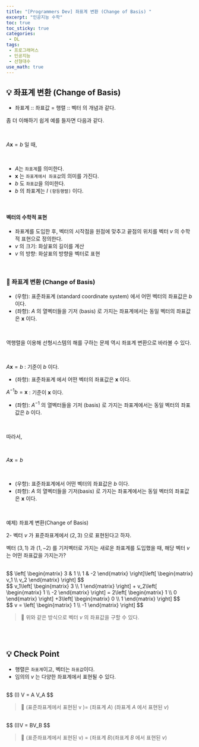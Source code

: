 ```yaml
---
title: "[Programmers Dev] 좌표계 변환 (Change of Basis) "
excerpt: "인공지능 수학"
toc: true
toc_sticky: true
categories:
 - DL
tags:
 - 프로그래머스
 - 인공지능
 - 선형대수
use_math: true
---
```


## &#128161; 좌표계 변환 (Change of Basis)

- 좌표계 :: 좌표값 = 행렬 :: 벡터 의 개념과 같다.

좀 더 이해하기 쉽게 예를 들자면 다음과 같다.

<br/>

$A\mathbf{x} = b$ 일 때, 

<br/>

- $A$는 <code>좌표계</code>를 의미한다.
- $\mathbf{x}$ 는 <code>좌표계에서 좌표값</code>의 의미를 가진다.
- $b$ 도 <code>좌표값</code>을 의미한다.
- $b$ 의 좌표계는 $I$ <code>(항등행렬)</code> 이다.

<br/>

#### 벡터의 수학적 표현

- 좌표계를 도입한 후, 벡터의 시작점을 원점에 맞추고 끝점의 위치를 벡터 $v$ 의 수학적 표현으로 정의한다.
- $v$ 의 크기: 화살표의 길이를 계산
- $v$ 의 방향: 화살표의 방향을 벡터로 표현

<br/>

### &#128204; 좌표계 변환 (Change of Basis) 

- (우항): 표준좌표계 (standard coordinate system) 에서 어떤 벡터의 좌표값은 $b$ 이다.
- (좌항): $A$ 의 열벡터들을 기저 (basis) 로 가지는 좌표계에서는 동일 벡터의 좌표값은 $\mathbf{x}$ 이다.

<br/>

역행렬을 이용해 선형시스템의 해를 구하는 문제 역시 좌표계 변환으로 바라볼 수 있다.

<br/>

$A\mathbf{x} = b$ : 기준이 $b$ 이다.

- (좌항): 표준좌표계 에서 어떤 벡터의 좌표값은 $\mathbf{x}$ 이다.

$A^{-1}b = \mathbf{x}$ : 기준이 $\mathbf{x}$ 이다.

- (좌항): $A^{-1}$ 의 열벡터들을 기저 (basis) 로 가지는 좌표계에서는 동일 벡터의 좌표값은 $b$ 이다.

<br/>

따라서,

<br/>

$A\mathbf{x} = b$ 

<br/>

- (우항): 표준좌표계에서 어떤 벡터의 좌표값은 $b$ 이다.
- (좌항): $A$ 의 열벡터들을 기저(basis) 로 가지는 좌표계에서는 동일 벡터의 좌표값은 $\mathbf{x}$ 이다.

<br/>

예제) 좌표계 변환(Change of Basis)

$2$- 벡터 $v$ 가 표준좌표계에서 $(2,3)$ 으로 표현된다고 하자.

벡터 $(3,1)$ 과 $(1, -2)$ 를 기저벡터로 가지는 새로운 좌표계를 도입했을 때, 해당 벡터 $v$ 는 어떤 좌표값을 가지는가?

<br/>
$$
\left[
\begin{matrix}
    3 & 1 \\
    1 & -2
\end{matrix}
\right]\left[
\begin{matrix}
    v_1 \\
    v_2
\end{matrix}
\right]
$$
<br/>
$$
v_1\left[
\begin{matrix}
    3 \\
    1
\end{matrix}
\right] + v_2\left[
\begin{matrix}
    1 \\
    -2
\end{matrix}
\right] = 2\left[
\begin{matrix}
    1 \\
    0
\end{matrix}
\right] +3\left[
\begin{matrix}
    0 \\
    1
\end{matrix}
\right]
$$
<br/>
$$
v = \left[
\begin{matrix}
    1 \\
    -1
\end{matrix}
\right]
$$
<br/>

> &#128173; 위와 같은 방식으로 벡터 $v$ 의 좌표값을 구할 수 있다.

<br/>

<br/>

## &#128161; Check Point

- 행렬은 <code>좌표계</code>이고, 벡터는 <code>좌표값</code>이다.
- 임의의 $v$ 는 다양한 좌표계에서 표현될 수 있다.

<br/>
$$
(I) V = A V_A
$$
<br/>

> &#128173; (표준좌표계에서 표현된 v )= (좌표계 $A$) (좌표계 $A$ 에서 표현된 $v$)

<br/>
$$
(I)V = BV_B
$$
 <br/>

> &#128173; (표준좌표계에서 표현된 v) = (좌표계 $B$)(좌표계 $B$ 에서 표현된 $v$)
